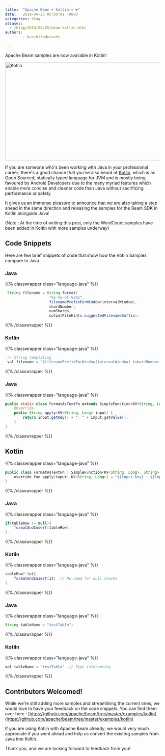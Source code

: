```yaml
---
title:  "Apache Beam + Kotlin = ❤️"
date:   2019-04-25 00:00:01 -0800
categories: blog
aliases:
  - /blog/2019/04/25/beam-kotlin.html
authors:
        - harshithdwivedi

---
```

<!--
Licensed under the Apache License, Version 2.0 (the "License");
you may not use this file except in compliance with the License.
You may obtain a copy of the License at

http://www.apache.org/licenses/LICENSE-2.0

Unless required by applicable law or agreed to in writing, software
distributed under the License is distributed on an "AS IS" BASIS,
WITHOUT WARRANTIES OR CONDITIONS OF ANY KIND, either express or implied.
See the License for the specific language governing permissions and
limitations under the License.
-->


Apache Beam samples are now available in Kotlin!

<!--more-->

<img src="/images/blog/kotlin.png" alt="Kotlin" height="320" width="800" >

If you are someone who's been working with Java in your professional career; there's a good chance that you've also heard of [Kotlin](https://kotlinlang.org/), which is an Open Sourced, statically typed language for JVM and is mostly being favoured by Android Developers due to the many myriad features which enable more concise and cleaner code than Java without sacrificing performance or safety.

It gives us an immense pleasure to announce that we are also taking a step ahead in the same direction and releasing the samples for the Beam SDK in Kotlin alongside Java!
 
 (Note : At the time of writing this post, only the WordCount samples have been added in Koltin with more samples underway)


## Code Snippets
Here are few brief snippets of code that show how the Kotlin Samples compare to Java 

### Java

{{% classwrapper class="language-java" %}}

```java
 String filename = String.format(
                    "%s-%s-of-%s%s",
                    filenamePrefixForWindow(intervalWindow),
                    shardNumber,
                    numShards,
                    outputFileHints.suggestedFilenameSuffix);
```

{{% /classwrapper %}}

### Kotlin

{{% classwrapper class="language-java" %}}

```java
 // String templating
 val filename = "$filenamePrefixForWindow(intervalWindow)-$shardNumber-of-$numShards${outputFileHints.suggestedFilenameSuffix)"  
```

{{% /classwrapper %}}

### Java 

{{% classwrapper class="language-java" %}}

```java
public static class FormatAsTextFn extends SimpleFunction<KV<String, Long>, String> {
    @Override
    public String apply(KV<String, Long> input) {
        return input.getKey() + ": " + input.getValue();
    }
}
```

{{% /classwrapper %}}

## Kotlin

{{% classwrapper class="language-java" %}}

```java
public class FormatAsTextFn : SimpleFunction<KV<String, Long>, String>() {
    override fun apply(input: KV<String, Long>) = "${input.key} : ${input.value}"  //Single line functions
}
```

{{% /classwrapper %}}

### Java

{{% classwrapper class="language-java" %}}

```java
if(tableRow != null){
    formatAndInsert(tableRow);
}
```

{{% /classwrapper %}}

### Kotlin

{{% classwrapper class="language-java" %}}

```java
tableRow?.let{
    formatAndInsert(it)  // No need for null checks
}
```

{{% /classwrapper %}}

### Java

{{% classwrapper class="language-java" %}}

```java
String tableName = "testTable";
```

{{% /classwrapper %}}

### Kotlin

{{% classwrapper class="language-java" %}}

```java
val tableName = "testTable"  // Type inferencing
```

{{% /classwrapper %}}

## Contributors Welcomed!

While we're still adding more samples and streamlining the current ones, we would love to have your feedback on the code snippets.
You can find them over here : [https://github.com/apache/beam/tree/master/examples/kotlin](https://github.com/apache/beam/tree/master/examples/kotlin)

If you are using Kotlin with Apache Beam already; we would very much appreciate if you went ahead and help us convert the existing samples from Java into Koltin.

Thank you, and we are looking forward to feedback from you!
